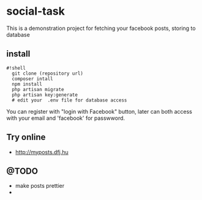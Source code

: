 # social-task

This is a demonstration project for fetching your facebook posts, storing to database


## install
```
#!shell
  git clone (repository url)
  composer intall
  npm install
  php artisan migrate
  php artisan key:generate
  # edit your  .env file for database access
```

You can register with "login with Facebook" button, later can both access with your email and 'facebook' for passwword.

## Try online
 * http://myposts.dfj.hu

## @TODO
 * make posts prettier
 *
